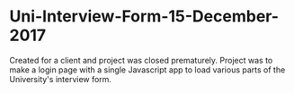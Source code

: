 # Uni-Interview-Form-15-December-2017

Created for a client and project was closed prematurely. Project was to make a login page with a single Javascript app to load various parts of the University's interview form.
